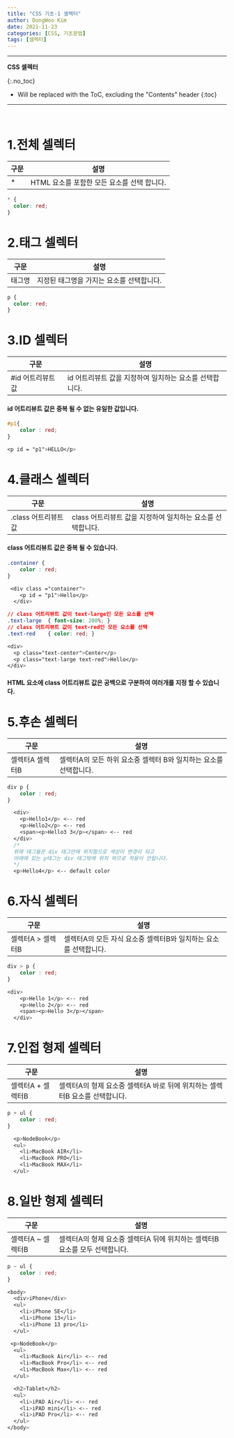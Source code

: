 ```yaml
---
title: "CSS 기초-1 셀렉터"
author: DongWoo Kim
date: 2021-11-23
categories: [CSS, 기초문법]
tags: [셀렉터]
---
```


---

**CSS 셀렉터**

{:.no_toc}

* Will be replaced with the ToC, excluding the "Contents" header
{:toc}

---

<br/>

# **1.전체 셀렉터**

| 구문 | 설명                                        |
| ---- | ------------------------------------------- |
| \*   | HTML 요소를 포함한 모든 요소를 선택 합니다. |

```css
* {
  color: red;
}
```

# **2.태그 셀렉터**

| 구문   | 설명                                      |
| ------ | ----------------------------------------- |
| 태그명 | 지정된 태그명을 가지는 요소를 선택합니다. |

```css
p {
  color: red;
}
```

# **3.ID 셀렉터**

| 구문              | 설명                                                    |
| ----------------- | ------------------------------------------------------- |
| #id 어트리뷰트 값 | id 어트리뷰트 값을 지정하여 일치하는 요소를 선택합니다. |

<h4>id 어트리뷰트 값은 중복 될 수 없는 유일한 값입니다.</h4>

```css
#p1{
    color : red;
}

<p id = "p1">HELLO</p>

```

# **4.클래스 셀렉터**

| 구문                 | 설명                                                       |
| -------------------- | ---------------------------------------------------------- |
| .class 어트리뷰트 값 | class 어트리뷰트 값을 지정하여 일치하는 요소를 선택합니다. |

<h4>class 어트리뷰트 값은 중복 될 수 있습니다.</h4>

```css
.container {
    color : red;
}

 <div class ="container">
    <p id = "p1">Hello</p>
  </div>

// class 어트리뷰트 값이 text-large인 모든 요소를 선택
.text-large  { font-size: 200%; }
// class 어트리뷰트 값이 text-red인 모든 요소를 선택
.text-red    { color: red; }

<div>
  <p class="text-center">Center</p>
  <p class="text-large text-red">Hello</p>
</div>


```

<h4>HTML 요소에 class 어트리뷰트 값은 공백으로 구분하여 여러개를 지정 할 수 있습니다.</h4>

# **5.후손 셀렉터**

| 구문            | 설명                                                              |
| --------------- | ----------------------------------------------------------------- |
| 셀렉터A 셀렉터B | 셀렉터A의 모든 하위 요소중 셀렉터 B와 일치하는 요소를 선택합니다. |

```css
div p {
    color : red;
}

  <div>
    <p>Hello1</p> <-- red
    <p>Hello2</p> <-- red
    <span><p>Hello3 3</p></span> <-- red
  </div>
  /*
  위에 태그들은 div 태그안에 위치함으로 색상이 변경이 되고
  아래에 있는 p태그는 div 태그밖에 위치 하므로 적용이 안됩니다.
  */
  <p>Hello4</p> <-- default color

```

# **6.자식 셀렉터**

| 구문              | 설명                                                             |
| ----------------- | ---------------------------------------------------------------- |
| 셀렉터A > 셀렉터B | 셀렉터A의 모든 자식 요소중 셀렉터B와 일치하는 요소를 선택합니다. |

```css
div > p {
    color : red;
}

<div>
    <p>Hello 1</p> <-- red
    <p>Hello 2</p> <-- red
    <span><p>Hello 3</p></span>
  </div>
```

# **7.인접 형제 셀렉터**

| 구문              | 설명                                                                        |
| ----------------- | --------------------------------------------------------------------------- |
| 셀렉터A + 셀렉터B | 셀렉터A의 형제 요소중 셀렉터A 바로 뒤에 위치하는 셀렉터B 요소를 선택합니다. |

```css
p + ul {
    color : red;
}

  <p>NodeBook</p>
  <ul>
    <li>MacBook AIR</li>
    <li>MacBook PRO</li>
    <li>MacBook MAX</li>
  </ul>

```

# **8.일반 형제 셀렉터**

| 구문              | 설명                                                                        |
| ----------------- | --------------------------------------------------------------------------- |
| 셀렉터A ~ 셀렉터B | 셀렉터A의 형제 요소중 셀렉터A 뒤에 위치하는 셀렉터B 요소를 모두 선택합니다. |

```css
p ~ ul {
    color : red;
}

<body>
  <div>iPhone</div>
  <ul>
    <li>iPhone SE</li>
    <li>iPhone 13</li>
    <li>iPhone 13 pro</li>
  </ul>

 <p>NodeBook</p>
  <ul>
    <li>MacBook Air</li> <-- red
    <li>MacBook Pro</li> <-- red
    <li>MacBook Max</li> <-- red
  </ul>

  <h2>Tablet</h2>
  <ul>
    <li>iPAD Air</li> <-- red
    <li>iPAD mini</li> <-- red
    <li>iPAD Pro</li> <-- red
  </ul>
</body>

```
